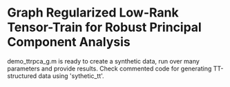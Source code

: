 # Graph Regularized Low-Rank Tensor-Train for Robust Principal Component Analysis

demo_ttrpca_g.m is ready to create a synthetic data, run over many parameters and provide results. Check commented code for generating TT-structured data using 'sythetic_tt'.
